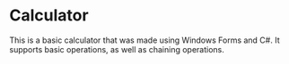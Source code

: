 # Calculator
 
This is a basic calculator that was made using Windows Forms and C#. It supports basic operations, as well as chaining operations.
